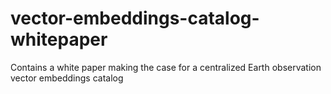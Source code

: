 # vector-embeddings-catalog-whitepaper
Contains a white paper making the case for a centralized Earth observation vector embeddings catalog
